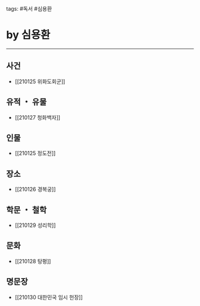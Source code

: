 tags: #독서  #심용환

# by 심용환

<hr />

## 사건
- [[210125 위화도회군]]

## 유적 ・ 유물
- [[210127 청화백자]]

## 인물
- [[210125 정도전]]

## 장소
- [[210126 경복궁]]

## 학문 ・ 철학
- [[210129 성리학]]

## 문화
- [[210128 탕평]]

## 명문장
- [[210130 대한민국 임시 헌장]]